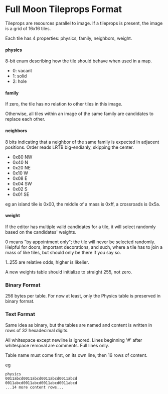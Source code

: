 # Full Moon Tileprops Format

Tileprops are resources parallel to image.
If a tileprops is present, the image is a grid of 16x16 tiles.

Each tile has 4 properties: physics, family, neighbors, weight.

#### physics

8-bit enum describing how the tile should behave when used in a map.

 - 0: vacant
 - 1: solid
 - 2: hole
 
#### family

If zero, the tile has no relation to other tiles in this image.

Otherwise, all tiles within an image of the same family are candidates to replace each other.

#### neighbors

8 bits indicating that a neighbor of the same family is expected in adjacent positions.
Order reads LRTB big-endianly, skipping the center.

 - 0x80 NW
 - 0x40 N
 - 0x20 NE
 - 0x10 W
 - 0x08 E
 - 0x04 SW
 - 0x02 S
 - 0x01 SE
 
eg an island tile is 0x00, the middle of a mass is 0xff, a crossroads is 0x5a.

#### weight

If the editor has multiple valid candidates for a tile, it will select randomly based on the candidates' weights.

0 means "by appointment only"; the tile will never be selected randomly.
Helpful for doors, important decorations, and such, where a tile has to join a mass of like tiles,
but should only be there if you say so.

1..255 are relative odds, higher is likelier.

A new weights table should initialize to straight 255, not zero.

### Binary Format

256 bytes per table. For now at least, only the Physics table is preserved in binary format.
 
### Text Format

Same idea as binary, but the tables are named and content is written in rows of 32 hexadecimal digits.

All whitespace except newline is ignored.
Lines beginning '#' after whitespace removal are comments. Full lines only.

Table name must come first, on its own line, then 16 rows of content.

eg
```
physics
0011abcd0011abcd0011abcd0011abcd
0011abcd0011abcd0011abcd0011abcd
...14 more content rows...
```
